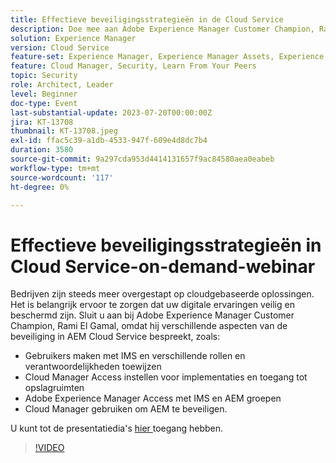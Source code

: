 ```yaml
---
title: Effectieve beveiligingsstrategieën in de Cloud Service
description: Doe mee aan Adobe Experience Manager Customer Champion, Rami El Gamal, omdat hij verschillende aspecten van beveiliging in AEM Cloud Service bespreekt.
solution: Experience Manager
version: Cloud Service
feature-set: Experience Manager, Experience Manager Assets, Experience Manager Sites
feature: Cloud Manager, Security, Learn From Your Peers
topic: Security
role: Architect, Leader
level: Beginner
doc-type: Event
last-substantial-update: 2023-07-20T00:00:00Z
jira: KT-13708
thumbnail: KT-13708.jpeg
exl-id: ffac5c39-a1db-4533-947f-609e4d8dc7b4
duration: 3580
source-git-commit: 9a297cda953d4414131657f9ac84580aea0eabeb
workflow-type: tm+mt
source-wordcount: '117'
ht-degree: 0%

---
```


# Effectieve beveiligingsstrategieën in Cloud Service-on-demand-webinar

Bedrijven zijn steeds meer overgestapt op cloudgebaseerde oplossingen. Het is belangrijk ervoor te zorgen dat uw digitale ervaringen veilig en beschermd zijn. Sluit u aan bij Adobe Experience Manager Customer Champion, Rami El Gamal, omdat hij verschillende aspecten van de beveiliging in AEM Cloud Service bespreekt, zoals:

* Gebruikers maken met IMS en verschillende rollen en verantwoordelijkheden toewijzen
* Cloud Manager Access instellen voor implementaties en toegang tot opslagruimten
* Adobe Experience Manager Access met IMS en AEM groepen
* Cloud Manager gebruiken om AEM te beveiligen.

U kunt tot de presentatiedia&#39;s [ hier ](../../assets/experience-manager/july2023/effective-security-strategies-in-cloud-service/AEM-CloudManager-Security_Webinar_July_18.pdf) toegang hebben.

>[!VIDEO](https://video.tv.adobe.com/v/3421772/?learn=on)
